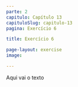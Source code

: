 ```yaml
---
parte: 2
capitulo: Capítulo 13
capituloSlug: capitulo-13
pagina: Exercício 6

title: Exercício 6

page-layout: exercise
image:

---
```


Aqui vai o texto
